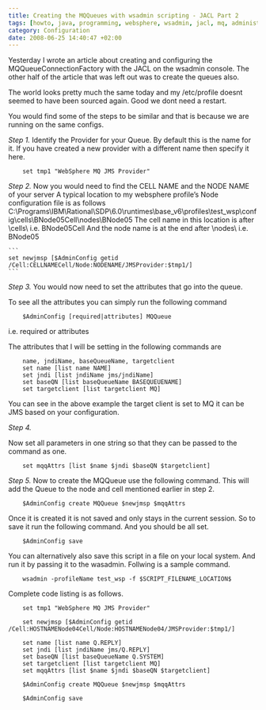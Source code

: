 ```yaml
---
title: Creating the MQQueues with wsadmin scripting - JACL Part 2
tags: [howto, java, programming, websphere, wsadmin, jacl, mq, administrator, scripting, sysadmin, ibm, mqqueue]
category: Configuration
date: 2008-06-25 14:40:47 +02:00
---
```




Yesterday I wrote an article about creating and configuring the MQQueueConnectionFactory with the JACL on the wsadmin console. The other half of the article that was left out was to create the queues also.

The world looks pretty much the same today and my /etc/profile doesnt seemed to have been sourced again. Good we dont need a restart.

You would find some of the steps to be similar and that is because we are running on the same configs.

*Step 1.*
Identify the Provider for your Queue. By default this is the name for it. If you have created a new provider with a different name then specify it here.
```
	set tmp1 "WebSphere MQ JMS Provider"
```

*Step 2.*
Now you would need to find the CELL NAME and the NODE NAME of your server
A typical location to my websphere profile’s Node configuration file is as follows
C:\Programs\IBM\Rational\SDP\6.0\runtimes\base_v6\profiles\test_wsp\config\cells\BNode05Cell\nodes\BNode05
The cell name in this location is after \cells\ i.e. BNode05Cell
And the node name is at the end after \nodes\ i.e. BNode05

	```
	set newjmsp [$AdminConfig getid /Cell:CELLNAMECell/Node:NODENAME/JMSProvider:$tmp1/]
	```

*Step 3.*
You would now need to set the attributes that go into the queue.

To see all the attributes you can simply run the following command

```
	$AdminConfig [required|attributes] MQQueue
```

i.e. required or attributes

The attributes that I will be setting in the following commands are

```
	name, jndiName, baseQueueName, targetclient
	set name [list name NAME]
	set jndi [list jndiName jms/jndiName]
	set baseQN [list baseQueueName BASEQUEUENAME]
	set targetclient [list targetclient MQ]
```

You can see in the above example the target client is set to MQ it can be JMS based on your configuration.

*Step 4.*

Now set all parameters in one string so that they can be passed to the command as one.

```
	set mqqAttrs [list $name $jndi $baseQN $targetclient]
```

*Step 5.*
Now to create the MQQueue use the following command. This will add the Queue to the node and cell mentioned earlier in step 2.

```
	$AdminConfig create MQQueue $newjmsp $mqqAttrs
```

Once it is created it is not saved and only stays in the current session. So to save it run the following command. And you should be all set.

```
	$AdminConfig save
```

You can alternatively also save this script in a file on your local system. And run it by passing it to the wasadmin. Follwing is a sample command.

```
	wsadmin -profileName test_wsp -f $SCRIPT_FILENAME_LOCATION$
```

Complete code listing is as follows.

```
	set tmp1 "WebSphere MQ JMS Provider"

	set newjmsp [$AdminConfig getid /Cell:HOSTNAMENode04Cell/Node:HOSTNAMENode04/JMSProvider:$tmp1/]

	set name [list name Q.REPLY]
	set jndi [list jndiName jms/Q.REPLY]
	set baseQN [list baseQueueName Q.SYSTEM]
	set targetclient [list targetclient MQ]
	set mqqAttrs [list $name $jndi $baseQN $targetclient]

	$AdminConfig create MQQueue $newjmsp $mqqAttrs

	$AdminConfig save
```
